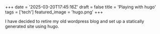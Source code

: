 +++
date = '2025-03-20T17:45:16Z'
draft = false
title = 'Playing with hugo'
tags = ['tech']
featured_image = 'hugo.png'
+++

I have decided to retire my old wordpress blog and set up a statically generated
site using hugo.
